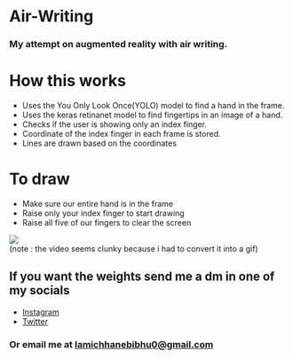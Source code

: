 # Air-Writing

### My attempt on augmented reality with air writing. 

# How this works

- Uses the You Only Look Once(YOLO) model to find a hand in the frame. <br>
- Uses the keras retinanet model to find fingertips in an image of a hand. <br>
- Checks if the user is showing only an index finger.
- Coordinate of the index finger in each frame is stored.
- Lines are drawn based on the coordinates

# To draw

- Make sure our entire hand is in the frame <br>
- Raise only your index finger to start drawing <br>
- Raise all five of our fingers to clear the screen

<img src="https://github.com/BibhuLamichhane/Air-Writing/blob/master/AirWritng.gif"> <br>
(note : the video seems clunky because i had to convert it into a gif)
## If you want the weights send me a dm in one of my socials
- <a href="https://www.instagram.com/lamichhane_bibhu/">Instagram</a> <br>
- <a href="https://twitter.com/lamichhanebibhu">Twitter</a>

### Or email me at lamichhanebibhu0@gmail.com
